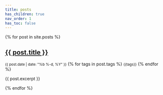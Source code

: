 ```yaml
---
title: posts
has_children: true
nav_order: 1
has_toc: false
---
```


{% for post in site.posts %}
<h2> <a href="{{ site.baseurl }}{{ post.url }}">{{ post.title }}</a> </h2>
    <div>
    <small class="fs-1 d-inline btn btn-blue">{{ post.date | date: "%b %-d, %Y" }}</small>
    {% for tags in post.tags %} 
    <small class="fs-1 d-inline btn">{{tags}}</small> {% endfor %}
    </div>
<p>{{ post.excerpt }}</p>
{% endfor %}

